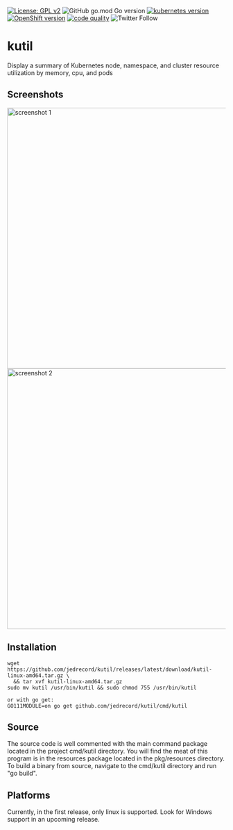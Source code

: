 [![License: GPL v2](https://img.shields.io/badge/License-GPL%20v2-blue.svg)](https://www.gnu.org/licenses/old-licenses/gpl-2.0.en.html)
![GitHub go.mod Go version](https://img.shields.io/github/go-mod/go-version/jedrecord/kutil)
[![kubernetes version](https://img.shields.io/badge/kubernetes-v1.13+-blue)](https://github.com/jedrecord/kutil)
[![OpenShift version](https://img.shields.io/badge/OpenShift-v4.1+-red?logo=Red-Hat-Open-Shift)](https://github.com/jedrecord/kutil)
[![code quality](https://img.shields.io/badge/code%20quality-A-brightgreen)](https://github.com/jedrecord/kutil)
![Twitter Follow](https://img.shields.io/twitter/follow/jedrecord?label=follow&style=social)


# kutil
Display a summary of Kubernetes node, namespace, and cluster resource utilization by memory, cpu, and pods

## Screenshots
<image src="https://github.com/jedrecord/kutil/blob/master/assets/screenshot1.jpg" alt="screenshot 1" width="600">

<image src="https://github.com/jedrecord/kutil/blob/master/assets/screenshot2.jpg" alt="screenshot 2" width="600">

## Installation
```
wget https://github.com/jedrecord/kutil/releases/latest/download/kutil-linux-amd64.tar.gz \
  && tar xvf kutil-linux-amd64.tar.gz
sudo mv kutil /usr/bin/kutil && sudo chmod 755 /usr/bin/kutil

or with go get:
GO111MODULE=on go get github.com/jedrecord/kutil/cmd/kutil
```

## Source
The source code is well commented with the main command package located in the project cmd/kutil directory. You will find the meat of this program is in the resources package located in the pkg/resources directory. To build a binary from source, navigate to the cmd/kutil directory and run "go build".

## Platforms
Currently, in the first release, only linux is supported. Look for Windows support in an upcoming release.
